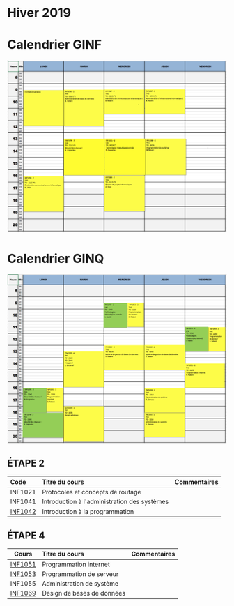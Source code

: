 # Hiver 2019

# Calendrier GINF
![alt tag](./GINF.png)


# Calendrier GINQ
![alt tag](./GINQ.png)


## ÉTAPE 2

|     Code	                                                     | Titre du cours                               | Commentaires            |
|:---------------------------------------------------------------|:-------------------------------------------- |:------------------------|
| INF1021 | Protocoles et concepts de routage            |                         |
|  INF1041  | Introduction à l'administration des systèmes |                         |
| [INF1042](https://github.com/CollegeBoreal/INF1042-202-19H-02) | Introduction à la programmation              |                         |

## ÉTAPE 4

|    Cours                                                       | Titre du cours                               |  Commentaires           |
|:--------------------------------------------------------------:|:---------------------------------------------|:------------------------| 
| [INF1051](https://github.com/CollegeBoreal/INF1051-202-19H-02) | Programmation internet                       |                         |
| [INF1053](https://github.com/CollegeBoreal/INF1053-202-19H-02) | Programmation de serveur                     |                         |
|  INF1055  | Administration de système                    |                         |
| [INF1069](https://github.com/CollegeBoreal/INF1069-202-19H-02) | Design de bases de données                   |                         |



